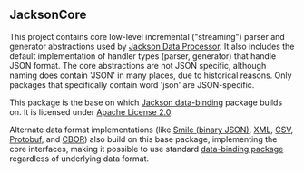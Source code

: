 ## JacksonCore

This project contains core low-level incremental ("streaming") parser and generator abstractions used by [Jackson Data Processor](https://github.com/FasterXML/jackson). It also includes the default implementation of handler types (parser, generator) that handle JSON format. The core abstractions are not JSON specific, although naming does contain 'JSON' in many places, due to historical reasons. Only packages that specifically contain word 'json' are JSON-specific.

This package is the base on which [Jackson data-binding](https://github.com/FasterXML/jackson-databind) package builds on. It is licensed under [Apache License 2.0](https://www.apache.org/licenses/LICENSE-2.0).

Alternate data format implementations (like [Smile (binary JSON)](https://github.com/FasterXML/jackson-dataformats-binary/tree/master/smile), [XML](https://github.com/FasterXML/jackson-dataformat-xml), [CSV](https://github.com/FasterXML/jackson-dataformats-text/tree/master/csv), [Protobuf](https://github.com/FasterXML/jackson-dataformats-binary/tree/master/protobuf), and [CBOR](https://github.com/FasterXML/jackson-dataformats-binary/tree/master/cbor)) also build on this base package, implementing the core interfaces, making it possible to use standard [data-binding package](https://github.com/FasterXML/jackson-databind) regardless of underlying data format.